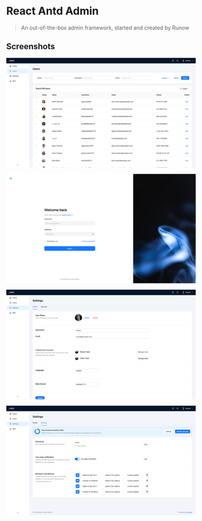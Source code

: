 # React Antd Admin

> An out-of-the-box admin framework, started and created by Runow


## Screenshots


![users](https://github.com/runowjs/react-antd-admin/blob/main/screenshots/users.png)

![login](https://github.com/runowjs/react-antd-admin/blob/main/screenshots/login.png)

![profile](https://github.com/runowjs/react-antd-admin/blob/main/screenshots/settings-profile.png)

![security](https://github.com/runowjs/react-antd-admin/blob/main/screenshots/settings-security.png)